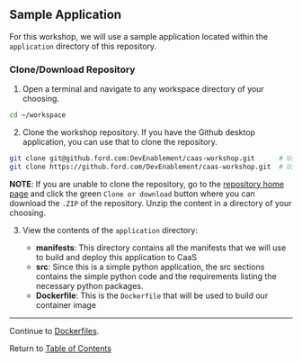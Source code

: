 ## Sample Application

For this workshop, we will use a sample application located within the `application` directory of this repository. 

### Clone/Download Repository 

1. Open a terminal and navigate to any workspace directory of your choosing. 

```bash
cd ~/workspace
```

2. Clone the workshop repository. If you have the Github desktop application, you can use that to clone the repository. 

```bash
git clone git@github.ford.com:DevEnablement/caas-workshop.git      # Using SSH
git clone https://github.ford.com/DevEnablement/caas-workshop.git  # Using HTTPS
```

**NOTE**: If you are unable to clone the repository, go to the [repository home page](https://github.ford.com/DevEnablement/caas-workshop) and click the green `Clone or download` button where you can download the `.ZIP` of the repository. Unzip the content in a directory of your choosing. 

3. View the contents of the `application` directory: 

    - **manifests**: This directory contains all the manifests that we will use to build and deploy this application to CaaS
    - **src**: Since this is a simple python application, the src sections contains the simple python code and the requirements listing the necessary python packages. 
    - **Dockerfile**: This is the `Dockerfile` that will be used to build our container image

---

Continue to [Dockerfiles](./4-dockerfiles.md).

Return to [Table of Contents](../README.md#agenda)